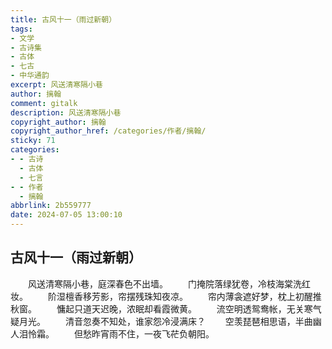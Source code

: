 ```yaml
---
title: 古风十一（雨过新朝）
tags:
- 文学
- 古诗集
- 古体
- 七古
- 中华通韵
excerpt: 风送清寒隔小巷
author: 摛翰
comment: gitalk
description: 风送清寒隔小巷
copyright_author: 摛翰
copyright_author_href: /categories/作者/摛翰/
sticky: 71
categories:
- - 古诗
  - 古体
  - 七言
- - 作者
  - 摛翰
abbrlink: 2b559777
date: 2024-07-05 13:00:10
---
```

## 古风十一（雨过新朝）

&emsp;&emsp;风送清寒隔小巷，庭深春色不出墙。
&emsp;&emsp;门掩院落绿犹卷，冷枝海棠洗红妆。
&emsp;&emsp;阶湿檀香移芳影，帘摆残珠知夜凉。
&emsp;&emsp;帘内薄衾遮好梦，枕上初醒推秋窗。
&emsp;&emsp;慵起只道天迟晚，浓眠却看霞微黄。
&emsp;&emsp;流空明透鸳鸯帐，无关寒气疑月光。
&emsp;&emsp;清音忽奏不知处，谁家怨冷浸满床？
&emsp;&emsp;空羡琵琶相思语，半曲幽人泪怜霜。
&emsp;&emsp;但愁昨宵雨不住，一夜飞𦮝负朝阳。
